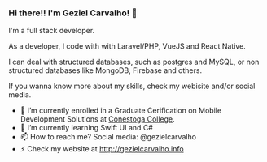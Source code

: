 ### Hi there!! I'm Geziel Carvalho! 👋

I'm a full stack developer.

As a developer, I code with with Laravel/PHP, VueJS and React Native.

I can deal with structured databases, such as postgres and MySQL, or non structured databases like MongoDB, Firebase and others.

If you wanna know more about my skills, check my webisite and/or social media.

- 🔭 I’m currently enrolled in a Graduate Cerification on Mobile Development Solutions at [Conestoga College](https://www.conestogac.on.ca/).
- 🌱 I’m currently learning Swift UI and C#
- 📫 How to reach me? Social media: @gezielcarvalho
- ⚡ Check my website at http://gezielcarvalho.info

<!--
**gezielcarvalho/gezielcarvalho** is a ✨ _special_ ✨ repository because its `README.md` (this file) appears on your GitHub profile.

Here are some ideas to get you started:

- 🔭 I’m currently working on ...
- 🌱 I’m currently learning ...
- 👯 I’m looking to collaborate on ...
- 🤔 I’m looking for help with ...
- 💬 Ask me about ...
- 📫 How to reach me: ...
- 😄 Pronouns: ...
- ⚡ Fun fact: ...
-->
